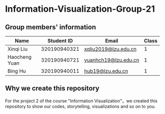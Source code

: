 # Information-Visualization-Group-21

## Group members' information
|     Name    |Student ID  |        Email       | Class |
|-------------|------------|--------------------|-------|
|  Xinqi Liu  |320190940321|xqliu2019@lzu.edu.cn|   1   |
|Haocheng Yuan|320190940721|yuanhch19@lzu.edu.cn|   1   |
|   Bing Hu   |320190940011|  hub19@lzu.edu.cn  |   1   |

## Why we create this repository
For the project 2 of the course "Information Visualization"，we created this repository to show our codes, storytelling, visualizations and so on to you.






















